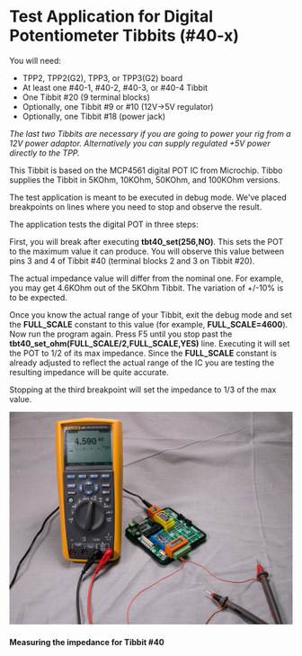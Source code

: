 # Test Application for Digital Potentiometer Tibbits (#40-x)

You will need:

- TPP2, TPP2(G2), TPP3, or TPP3(G2) board
- At least one #40-1, #40-2, #40-3, or #40-4 Tibbit
- One Tibbit #20 (9 terminal blocks)
- Optionally, one Tibbit #9 or #10 (12V->5V regulator)
- Optionally, one Tibbit #18 (power jack)

*The last two Tibbits are necessary if you are going to power your rig from a 12V power adaptor. Alternatively you can supply regulated +5V power directly to the TPP.*

This Tibbit is based on the MCP4561 digital POT IC from Microchip. Tibbo supplies the Tibbit in 5KOhm, 10KOhm, 50KOhm, and 100KOhm versions.

The test application is meant to be executed in debug mode. We've placed breakpoints on lines where you need to stop and observe the result.

The application tests the digital POT in three steps:

First, you will break after executing **tbt40_set(256,NO)**. This sets the POT to the maximum value it can produce. You will observe this value between pins 3 and 4 of Tibbit #40 (terminal blocks 2 and 3 on Tibbit #20).

The actual impedance value will differ from the nominal one. For example, you may get 4.6KOhm out of the 5KOhm Tibbit. The variation of +/-10% is to be expected.

Once you know the actual range of your Tibbit, exit the debug mode and set the **FULL_SCALE** constant to this value (for example, **FULL_SCALE=4600**). Now run the program again. Press F5 until you stop past the **tbt40_set_ohm(FULL_SCALE/2,FULL_SCALE,YES)** line. Executing it will set the POT to 1/2 of its max impedance. Since the **FULL_SCALE** constant is already adjusted to reflect the actual range of the IC you are testing the resulting impedance will be quite accurate.

Stopping at the third breakpoint will set the impedance to 1/3 of the max value.



![](READMEImages/I2C_tibbit-40-1.jpg)

#### Measuring the impedance for Tibbit #40